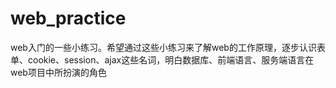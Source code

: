 # web_practice
web入门的一些小练习。希望通过这些小练习来了解web的工作原理，逐步认识表单、cookie、session、ajax这些名词，明白数据库、前端语言、服务端语言在web项目中所扮演的角色
